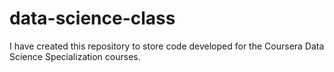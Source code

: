 # data-science-class
I have created this repository to store code developed for the Coursera Data Science Specialization courses.
